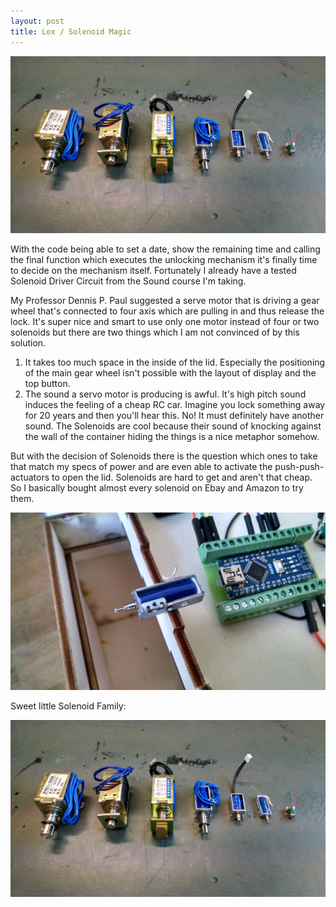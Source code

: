 ```yaml
---
layout: post
title: Lox / Solenoid Magic
---
```


![alt text](/images/solenoidcomparison.jpg "Logo Title Text 1")

With the code being able to set a date, show the remaining time and calling the final function which executes the unlocking
mechanism it's finally time to decide on the mechanism itself. Fortunately I already have a tested Solenoid Driver Circuit from
the Sound course I'm taking.

My Professor Dennis P. Paul suggested a serve motor that is driving a gear wheel that's connected to four axis which are
pulling in and thus release the lock. It's super nice and smart to use only one motor instead of four or two solenoids
but there are two things which I am not convinced of by this solution.

1. It takes too much space in the inside of the lid. Especially the positioning of the main gear wheel isn't possible with the layout of display and the top button.
2. The sound a servo motor is producing is awful. It's high pitch sound induces the feeling of a cheap RC car. Imagine you lock something away for 20 years and then you'll hear this. No! It must definitely have another sound. The Solenoids are cool because their sound of knocking against the wall of the container hiding the things is a nice metaphor somehow.

But with the decision of Solenoids there is the question which ones to take that match my specs of power and are even able to activate the push-push-actuators to open the lid.
Solenoids are hard to get and aren't that cheap. So I basically bought almost every solenoid on Ebay and Amazon to try them.

![alt text](/images/solenoidtest.jpg "Logo Title Text 1")

Sweet little Solenoid Family:

![alt text](/images/solenoidcomparison.jpg "Logo Title Text 1")

